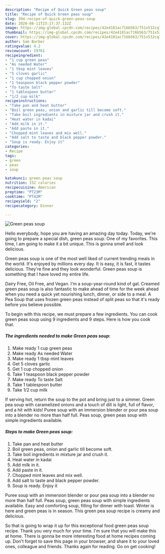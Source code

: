```yaml
---
description: "Recipe of Quick Green peas soup"
title: "Recipe of Quick Green peas soup"
slug: 394-recipe-of-quick-green-peas-soup
date: 2020-08-11T23:17:37.132Z
image: https://img-global.cpcdn.com/recipes/42e4181ac716b563/751x532cq70/green-peas-soup-recipe-main-photo.jpg
thumbnail: https://img-global.cpcdn.com/recipes/42e4181ac716b563/751x532cq70/green-peas-soup-recipe-main-photo.jpg
cover: https://img-global.cpcdn.com/recipes/42e4181ac716b563/751x532cq70/green-peas-soup-recipe-main-photo.jpg
author: Sam Barber
ratingvalue: 4.2
reviewcount: 19761
recipeingredient:
- "1 cup green peas"
- "As needed Water"
- "1 tbsp mint leaves"
- "5 cloves garlic"
- "1 cup chopped onion"
- "1 teaspoon black pepper powder"
- "To taste Salt"
- "1 tablespoon butter"
- "1/2 cup milk"
recipeinstructions:
- "Take pan and heat butter"
- "Boil green peas, onion and garlic till become soft."
- "Take boil ingredients in mixture jar and crush it."
- "Heat water in kadai"
- "Add milk in it."
- "Add paste in it."
- "Chopped mint leaves and mix well."
- "Add salt to taste and black pepper powder."
- "Soup is ready. Enjoy it"
categories:
- Recipe
tags:
- green
- peas
- soup

katakunci: green peas soup 
nutrition: 152 calories
recipecuisine: American
preptime: "PT23M"
cooktime: "PT42M"
recipeyield: "2"
recipecategory: Dinner

---
```



![Green peas soup](https://img-global.cpcdn.com/recipes/42e4181ac716b563/751x532cq70/green-peas-soup-recipe-main-photo.jpg)

Hello everybody, hope you are having an amazing day today. Today, we're going to prepare a special dish, green peas soup. One of my favorites. This time, I am going to make it a bit unique. This is gonna smell and look delicious.

Green peas soup is one of the most well liked of current trending meals in the world. It's enjoyed by millions every day. It is easy, it is fast, it tastes delicious. They're fine and they look wonderful. Green peas soup is something that I have loved my entire life.

Dairy Free, Oil Free, and Vegan. I&#39;m a soup-year-round kind of gal. Creamed green peas soup is also fantastic to make ahead of time for the week ahead when you need a quick yet nourishing lunch, dinner, or side to a meal. A Pea Soup that uses frozen green peas instead of split peas so that it&#39;s ready before you believe possible.


To begin with this recipe, we must prepare a few ingredients. You can cook green peas soup using 9 ingredients and 9 steps. Here is how you cook that.

<!--inarticleads1-->

##### The ingredients needed to make Green peas soup:

1. Make ready 1 cup green peas
1. Make ready As needed Water
1. Make ready 1 tbsp mint leaves
1. Get 5 cloves garlic
1. Get 1 cup chopped onion
1. Take 1 teaspoon black pepper powder
1. Make ready To taste Salt
1. Take 1 tablespoon butter
1. Take 1/2 cup milk


If serving hot, return the soup to the pot and bring just to a simmer. Green pea soup with caramelized onions and a touch of dill is light, full of flavor, and a hit with kids! Puree soup with an immersion blender or pour pea soup into a blender no more than half full. Peas soup, green peas soup with simple ingredients available. 

<!--inarticleads2-->

##### Steps to make Green peas soup:

1. Take pan and heat butter
1. Boil green peas, onion and garlic till become soft.
1. Take boil ingredients in mixture jar and crush it.
1. Heat water in kadai
1. Add milk in it.
1. Add paste in it.
1. Chopped mint leaves and mix well.
1. Add salt to taste and black pepper powder.
1. Soup is ready. Enjoy it


Puree soup with an immersion blender or pour pea soup into a blender no more than half full. Peas soup, green peas soup with simple ingredients available. Easy and comforting soup, filling for dinner with toast. Winter is here and green peas is in season. This green pea soup recipe is creamy and delicious. 

So that is going to wrap it up for this exceptional food green peas soup recipe. Thank you very much for your time. I'm sure that you will make this at home. There is gonna be more interesting food at home recipes coming up. Don't forget to save this page in your browser, and share it to your loved ones, colleague and friends. Thanks again for reading. Go on get cooking!
